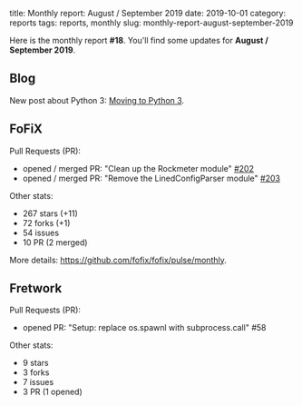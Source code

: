 title: Monthly report: August / September 2019
date: 2019-10-01
category: reports
tags: reports, monthly
slug: monthly-report-august-september-2019

Here is the monthly report **#18**. You'll find some updates for **August / September 2019**.


## Blog

New post about Python 3: [Moving to Python 3](https://fofix.github.io/blog/moving-to-python3.html).


## FoFiX

Pull Requests (PR):

- opened / merged PR: "Clean up the Rockmeter module" [#202](https://github.com/fofix/fofix/pull/202)
- opened / merged PR: "Remove the LinedConfigParser module" [#203](https://github.com/fofix/fofix/pull/203)

Other stats:

- 267 stars (+11)
- 72 forks (+1)
- 54 issues
- 10 PR (2 merged)

More details: <https://github.com/fofix/fofix/pulse/monthly>.


## Fretwork

Pull Requests (PR):

- opened PR: "Setup: replace os.spawnl with subprocess.call" #58

Other stats:

- 9 stars
- 3 forks
- 7 issues
- 3 PR (1 opened)
